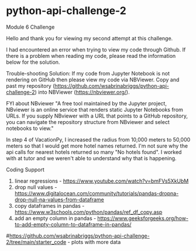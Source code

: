 # python-api-challenge-2
Module 6 Challenge 

Hello and thank you for viewing my second attempt at this challenge. 

I had encountered an error when trying to view my code through Github. If there is a problem when reading my code, please read the information below for the solution.

Trouble-shooting Solution:
If my code from Jupyter Notebook is not rendering on GitHub then please view my code via NBViewer. Copy and past my repository (https://github.com/wsabrinabriggs/python-api-challenge-2) into NBViewer (https://nbviewer.org/).

FYI about NBviewer
"A free tool maintained by the Jupyter project, NBviewer is an online service that renders static Jupyter Notebooks from URLs. If you supply NBviewer with a URL that points to a GitHub repository, you can navigate the repository structure from NBviewer and select notebooks to view."

In step 4 of VacationPy, I increased the radius from 10,000 meters to 50,000 meters so that I would get more hotel names returned. I'm not sure why the api calls for nearest hotels returned so many "No hotels found". I worked with at tutor and we weren't able to understand why that is happening.

Coding Support
1. linear regressions - https://www.youtube.com/watch?v=bmFVs5XkUbM
2. drop null values - https://www.digitalocean.com/community/tutorials/pandas-dropna-drop-null-na-values-from-dataframe
3. copy dataframes in pandas - https://www.w3schools.com/python/pandas/ref_df_copy.asp
4. add an empty column in pandas - https://www.geeksforgeeks.org/how-to-add-empty-column-to-dataframe-in-pandas/


#https://github.com/wsabrinabriggs/python-api-challenge-2/tree/main/starter_code - plots with more data
